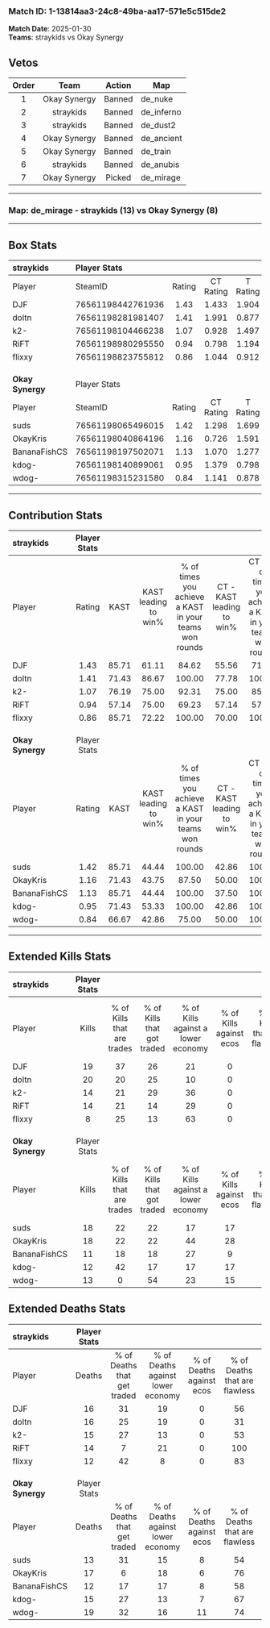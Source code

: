 ### Match ID: 1-13814aa3-24c8-49ba-aa17-571e5c515de2  
**Match Date**: 2025-01-30  
**Teams**: straykids vs Okay Synergy  

## Vetos  

| Order | Team | Action | Map |
| :---: | :--: | :----: | --- |
| 1 | Okay Synergy | Banned | de_nuke |
| 2 | straykids | Banned | de_inferno |
| 3 | straykids | Banned | de_dust2 |
| 4 | Okay Synergy | Banned | de_ancient |
| 5 | Okay Synergy | Banned | de_train |
| 6 | straykids | Banned | de_anubis |
| 7 | Okay Synergy | Picked | de_mirage |

---  

### **Map**: de_mirage - straykids (13) vs Okay Synergy (8)  
---  

## Box Stats  

| **straykids**    | Player Stats      |        |           |          |       |       |       |         |        |      |     |
| :- | :- | :-: | :-: | :-: | :-: | :-: | :-: | :-: | :-: | :-: | :-: |
| Player           | SteamID           | Rating | CT Rating | T Rating | KAST  |  ADR  | Kills | Assists | Deaths | K/D  | HS% |
| DJF              | 76561198442761936 |  1.43  |   1.433   |  1.904   | 85.71 | 104.3 |  19   |    8    |   16   | 1.19 | 57  |
| doltn            | 76561198281981407 |  1.41  |   1.991   |  0.877   | 71.43 | 118.1 |  20   |    7    |   16   | 1.25 | 65  |
| k2-              | 76561198104466238 |  1.07  |   0.928   |  1.497   | 76.19 | 73.1  |  14   |    5    |   15   | 0.93 | 35  |
| RiFT             | 76561198980295550 |  0.94  |   0.798   |  1.194   | 57.14 | 67.3  |  14   |    5    |   14   | 1.00 | 64  |
| flixxy           | 76561198823755812 |  0.86  |   1.044   |  0.912   | 85.71 | 40.6  |   8   |    4    |   12   | 0.67 | 25  |
|                  |                   |        |           |          |       |       |       |         |        |      |     |
|                  |                   |        |           |          |       |       |       |         |        |      |     |
|                  |                   |        |           |          |       |       |       |         |        |      |     |
| **Okay Synergy** | Player Stats      |        |           |          |       |       |       |         |        |      |     |
| Player           | SteamID           | Rating | CT Rating | T Rating | KAST  |  ADR  | Kills | Assists | Deaths | K/D  | HS% |
| suds             | 76561198065496015 |  1.42  |   1.298   |  1.699   | 85.71 | 96.1  |  18   |    2    |   13   | 1.38 | 50  |
| OkayKris         | 76561198040864196 |  1.16  |   0.726   |  1.591   | 71.43 | 80.8  |  18   |    2    |   17   | 1.06 | 61  |
| BananaFishCS     | 76561198197502071 |  1.13  |   1.070   |  1.277   | 85.71 | 79.8  |  11   |    9    |   12   | 0.92 | 63  |
| kdog-            | 76561198140899061 |  0.95  |   1.379   |  0.798   | 71.43 | 70.5  |  12   |    5    |   15   | 0.80 | 41  |
| wdog-            | 76561198315231580 |  0.84  |   1.141   |  0.878   | 66.67 | 69.7  |  13   |    3    |   19   | 0.68 | 53  |
---  

## Contribution Stats  

| **straykids**    | Player Stats |       |                      |                                                        |                           |                                                             |                          |                                                            |
| :- | :-: | :-: | :-: | :-: | :-: | :-: | :-: | :-: |
| Player           |    Rating    | KAST  | KAST leading to win% | % of times you achieve a KAST in your teams won rounds | CT - KAST leading to win% | CT - % of times you achieve a KAST in your teams won rounds | T - KAST leading to win% | T - % of times you achieve a KAST in your teams won rounds |
| DJF              |     1.43     | 85.71 |        61.11         |                         84.62                          |           55.56           |                            71.43                            |          66.67           |                           100.00                           |
| doltn            |     1.41     | 71.43 |        86.67         |                         100.00                         |           77.78           |                           100.00                            |          100.00          |                           100.00                           |
| k2-              |     1.07     | 76.19 |        75.00         |                         92.31                          |           75.00           |                            85.71                            |          75.00           |                           100.00                           |
| RiFT             |     0.94     | 57.14 |        75.00         |                         69.23                          |           57.14           |                            57.14                            |          100.00          |                           83.33                            |
| flixxy           |     0.86     | 85.71 |        72.22         |                         100.00                         |           70.00           |                           100.00                            |          75.00           |                           100.00                           |
|                  |              |       |                      |                                                        |                           |                                                             |                          |                                                            |
|                  |              |       |                      |                                                        |                           |                                                             |                          |                                                            |
|                  |              |       |                      |                                                        |                           |                                                             |                          |                                                            |
| **Okay Synergy** | Player Stats |       |                      |                                                        |                           |                                                             |                          |                                                            |
| Player           |    Rating    | KAST  | KAST leading to win% | % of times you achieve a KAST in your teams won rounds | CT - KAST leading to win% | CT - % of times you achieve a KAST in your teams won rounds | T - KAST leading to win% | T - % of times you achieve a KAST in your teams won rounds |
| suds             |     1.42     | 85.71 |        44.44         |                         100.00                         |           42.86           |                           100.00                            |          45.45           |                           100.00                           |
| OkayKris         |     1.16     | 71.43 |        43.75         |                         87.50                          |           50.00           |                           100.00                            |          40.00           |                           80.00                            |
| BananaFishCS     |     1.13     | 85.71 |        44.44         |                         100.00                         |           37.50           |                           100.00                            |          50.00           |                           100.00                           |
| kdog-            |     0.95     | 71.43 |        53.33         |                         100.00                         |           42.86           |                           100.00                            |          62.50           |                           100.00                           |
| wdog-            |     0.84     | 66.67 |        42.86         |                         75.00                          |           50.00           |                           100.00                            |          37.50           |                           60.00                            |
---  

## Extended Kills Stats  

| **straykids**    | Player Stats |                            |                            |                                    |                         |                              |                                 |                                       |                    |           |
| :- | :-: | :-: | :-: | :-: | :-: | :-: | :-: | :-: | :-: | :-: |
| Player           |    Kills     | % of Kills that are trades | % of Kills that got traded | % of Kills against a lower economy | % of Kills against ecos | % of Kills that are flawless | % of Kills that are close duels | % of Kills that are assisted by flash | Pistol Round Kills | AWP Kills |
| DJF              |      19      |             37             |             26             |                 21                 |            0            |              89              |                5                |                  11                   |         0          |     2     |
| doltn            |      20      |             20             |             25             |                 10                 |            0            |              70              |                5                |                   5                   |         0          |     1     |
| k2-              |      14      |             21             |             29             |                 36                 |            0            |              57              |                7                |                   0                   |         0          |     0     |
| RiFT             |      14      |             21             |             14             |                 29                 |            0            |              43              |                0                |                   0                   |         0          |     3     |
| flixxy           |      8       |             25             |             13             |                 63                 |            0            |              88              |                0                |                   0                   |         4          |     0     |
|                  |              |                            |                            |                                    |                         |                              |                                 |                                       |                    |           |
|                  |              |                            |                            |                                    |                         |                              |                                 |                                       |                    |           |
|                  |              |                            |                            |                                    |                         |                              |                                 |                                       |                    |           |
| **Okay Synergy** | Player Stats |                            |                            |                                    |                         |                              |                                 |                                       |                    |           |
| Player           |    Kills     | % of Kills that are trades | % of Kills that got traded | % of Kills against a lower economy | % of Kills against ecos | % of Kills that are flawless | % of Kills that are close duels | % of Kills that are assisted by flash | Pistol Round Kills | AWP Kills |
| suds             |      18      |             22             |             22             |                 17                 |           17            |              61              |               11                |                   6                   |         0          |     3     |
| OkayKris         |      18      |             22             |             22             |                 44                 |           28            |              50              |                6                |                   0                   |         0          |     2     |
| BananaFishCS     |      11      |             18             |             18             |                 27                 |            9            |              64              |               18                |                   0                   |         0          |     0     |
| kdog-            |      12      |             42             |             17             |                 17                 |           17            |              58              |                8                |                   0                   |         0          |     3     |
| wdog-            |      13      |             0              |             54             |                 23                 |           15            |              77              |               15                |                   0                   |         0          |     0     |
## Extended Deaths Stats  

| **straykids**    | Player Stats |                             |                                   |                          |                               |                            |                           |               |
| :- | :-: | :-: | :-: | :-: | :-: | :-: | :-: | :-: |
| Player           |    Deaths    | % of Deaths that get traded | % of Deaths against lower economy | % of Deaths against ecos | % of Deaths that are flawless | % of Deaths that are close | % of Deaths while blinded | Deaths to AWP |
| DJF              |      16      |             31              |                19                 |            0             |              56               |             19             |             6             |       0       |
| doltn            |      16      |             25              |                19                 |            0             |              31               |             19             |             0             |       0       |
| k2-              |      15      |             27              |                13                 |            0             |              53               |             13             |             0             |       0       |
| RiFT             |      14      |              7              |                21                 |            0             |              100              |             0              |             0             |       0       |
| flixxy           |      12      |             42              |                 8                 |            0             |              83               |             0              |             0             |       0       |
|                  |              |                             |                                   |                          |                               |                            |                           |               |
|                  |              |                             |                                   |                          |                               |                            |                           |               |
|                  |              |                             |                                   |                          |                               |                            |                           |               |
| **Okay Synergy** | Player Stats |                             |                                   |                          |                               |                            |                           |               |
| Player           |    Deaths    | % of Deaths that get traded | % of Deaths against lower economy | % of Deaths against ecos | % of Deaths that are flawless | % of Deaths that are close | % of Deaths while blinded | Deaths to AWP |
| suds             |      13      |             31              |                15                 |            8             |              54               |             0              |             8             |       0       |
| OkayKris         |      17      |              6              |                18                 |            6             |              76               |             12             |             6             |       0       |
| BananaFishCS     |      12      |             17              |                17                 |            8             |              58               |             8              |             0             |       1       |
| kdog-            |      15      |             27              |                13                 |            7             |              67               |             0              |             7             |       0       |
| wdog-            |      19      |             32              |                16                 |            11            |              74               |             0              |             0             |       3       |
